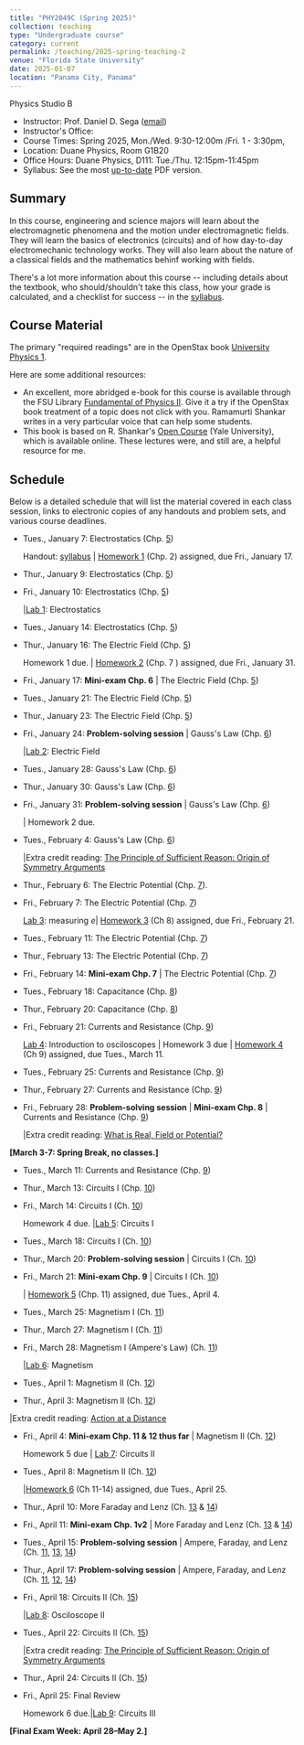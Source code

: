 ```yaml
---
title: "PHY2049C (Spring 2025)"
collection: teaching
type: "Undergraduate course"
category: current
permalink: /teaching/2025-spring-teaching-2
venue: "Florida State University"
date: 2025-01-07
location: "Panama City, Panama"
---
```

Physics Studio B

* Instructor:	Prof. Daniel D. Sega ([email](mailto:dsega@fsu.edu))
* Instructor's Office:  	
* Course Times: Spring 2025, Mon./Wed. 9:30-12:00m /Fri. 1 - 3:30pm,
* Location:	Duane Physics, Room G1B20
* Office Hours:	Duane Physics, D111: Tue./Thu. 12:15pm-11:45pm
* Syllabus:	See the most [up-to-date](astrosega.github.io/files/2049C.pdf) PDF version.

Summary
-----------
In this course, engineering and science majors will learn about the electromagnetic phenomena and the motion under electromagnetic fields. They will learn the basics of electronics (circuits) and of how day-to-day electromechanic technology works. They will also learn about the nature of a classical fields and the mathematics behinf working with fields.

There's a lot more information about this course -- including details about the textbook, who should/shouldn't take this class, how your grade is calculated, and a checklist for success -- in the [syllabus](astrosega.github.io/files/2049C.pdf).

Course Material
--------------
The primary "required readings" are in the OpenStax book [University Physics 1](https://openstax.org/details/books/university-physics-volume-2). 

Here are some additional resources:

* An excellent, more abridged e-book for this course is available through the FSU Library [Fundamental of Physics II](https://fsu-flvc.primo.exlibrisgroup.com/discovery/openurl?institution=01FALSC_FSU&vid=01FALSC_FSU:Home&isbn=9780300243789&genre=book&eisbn=9780300252446&title=Fundamentals%20of%20Physics%20II&sid=jstor:jstor). Give it a try if the OpenStax book treatment of a topic does not click with you. Ramamurti Shankar writes in a very particular voice that can help some students.
* This book is based on R. Shankar's [Open Course](https://oyc.yale.edu/physics/phys-201) (Yale University), which is available online. These lectures were, and still are, a helpful resource for me.

Schedule
-------------

Below is a detailed schedule that will list the material covered in each class session, links to electronic copies of any handouts and problem sets, and various course deadlines.

* Tues., January 7: Electrostatics (Chp. [5](https://openstax.org/books/university-physics-volume-2/pages/5-introduction))

  Handout: [syllabus](astrosega.github.io/files/2048C.pdf) | [Homework 1](astrosega.github.io/files/2049Chw1.pdf) (Chp. 2) assigned, due Fri., January 17.
* Thur., January 9: Electrostatics (Chp. [5](https://openstax.org/books/university-physics-volume-2/pages/5-introduction))
* Fri., January 10: Electrostatics (Chp. [5](https://openstax.org/books/university-physics-volume-2/pages/5-introduction))

   |[Lab 1](astrosega.github.io/files/2049Clab1.pdf): Electrostatics
* Tues., January 14: Electrostatics (Chp. [5](https://openstax.org/books/university-physics-volume-2/pages/5-introduction))
* Thur., January 16: The Electric Field (Chp. [5](https://openstax.org/books/university-physics-volume-2/pages/5-introduction))

  Homework 1 due. | [Homework 2](astrosega.github.io/files/2048Chw2.pdf) (Chp. 7 ) assigned, due Fri., January 31.
* Fri., January 17: **Mini-exam Chp. 6** \| The Electric Field (Chp. [5](https://openstax.org/books/university-physics-volume-2/pages/5-introduction))
* Tues., January 21: The Electric Field (Chp. [5](https://openstax.org/books/university-physics-volume-2/pages/5-introduction))
* Thur., January 23: The Electric Field (Chp. [5](https://openstax.org/books/university-physics-volume-2/pages/5-introduction))
* Fri., January 24: **Problem-solving session** \| Gauss's Law (Chp. [6](https://openstax.org/books/university-physics-volume-2/pages/6-introduction))
  
  |[Lab 2](astrosega.github.io/files/2049Clab1.pdf): Electric Field
* Tues., January 28:  Gauss's Law (Chp. [6](https://openstax.org/books/university-physics-volume-2/pages/6-introduction))
* Thur., January 30: Gauss's Law (Chp. [6](https://openstax.org/books/university-physics-volume-2/pages/6-introduction))
* Fri., January 31: **Problem-solving session** \| Gauss's Law (Chp. [6](https://openstax.org/books/university-physics-volume-2/pages/6-introduction))

  | Homework 2 due.
* Tues., February 4: Gauss's Law (Chp. [6](https://openstax.org/books/university-physics-volume-2/pages/6-introduction)) 
  
  |Extra credit reading: [The Principle of Sufficient Reason: Origin of Symmetry Arguments](https://1000wordphilosophy.com/2018/03/27/leibnizs-principle-of-sufficient-reason/)
* Thur., February 6: The Electric Potential (Chp. [7](https://openstax.org/books/university-physics-volume-2/pages/7-introduction)).
* Fri., February 7: The Electric Potential (Chp. [7](https://openstax.org/books/university-physics-volume-2/pages/7-introduction))

  [Lab 3](astrosega.github.io/files/2048Clab2.pdf): measuring *e*| [Homework 3](astrosega.github.io/files/2048Chw3.pdf) (Ch 8) assigned, due Fri., February 21.
* Tues., February 11: The Electric Potential (Chp. [7](https://openstax.org/books/university-physics-volume-2/pages/7-introduction))
* Thur., February 13: The Electric Potential (Chp. [7](https://openstax.org/books/university-physics-volume-2/pages/7-introduction))
* Fri., February 14: **Mini-exam Chp. 7**  \| The Electric Potential (Chp. [7](https://openstax.org/books/university-physics-volume-2/pages/7-introduction))
* Tues., February 18: Capacitance (Chp. [8](https://openstax.org/books/university-physics-volume-2/pages/8-introduction))
* Thur., February 20: Capacitance (Chp. [8](https://openstax.org/books/university-physics-volume-2/pages/8-introduction))
* Fri., February 21: Currents and Resistance  (Chp. [9](https://openstax.org/books/university-physics-volume-2/pages/9-introduction))

  [Lab 4](astrosega.github.io/files/2048Clab2.pdf): Introduction to osciloscopes | Homework 3 due | [Homework 4](astrosega.github.io/files/2048Chw4.pdf)  (Ch 9) assigned, due Tues., March 11.
* Tues., February 25: Currents and Resistance  (Chp. [9](https://openstax.org/books/university-physics-volume-2/pages/9-introduction))
* Thur., February 27: Currents and Resistance  (Chp. [9](https://openstax.org/books/university-physics-volume-2/pages/9-introduction))
* Fri., February 28: **Problem-solving session** \| **Mini-exam Chp. 8** \| Currents and Resistance  (Chp. [9](https://openstax.org/books/university-physics-volume-2/pages/9-introduction))

  |Extra credit reading: [What is Real, Field or Potential?](astrosega.github.io/files/theEVeffect.pdf)


**[March 3-7: Spring Break, no classes.]**
  
* Tues., March 11: Currents and Resistance (Chp. [9](https://openstax.org/books/university-physics-volume-2/pages/9-introduction))
* Thur., March 13: Circuits I (Chp. [10](https://openstax.org/books/university-physics-volume-2/pages/10-introduction))
* Fri., March 14: Circuits I  (Ch. [10](https://openstax.org/books/university-physics-volume-1/pages/10-introduction))

  Homework 4 due. |[Lab 5](astrosega.github.io/files/2049Clab3.pdf): Circuits I
* Tues., March 18: Circuits I (Ch. [10](https://openstax.org/books/university-physics-volume-1/pages/10-introduction))
* Thur., March 20: **Problem-solving session** \| Circuits I (Ch. [10](https://openstax.org/books/university-physics-volume-1/pages/10-introduction))
* Fri.,  March 21: **Mini-exam Chp. 9** \| Circuits I (Ch. [10](https://openstax.org/books/university-physics-volume-1/pages/10-introduction))

  | [Homework 5](astrosega.github.io/files/2048Chw4.pdf) (Chp. 11) assigned, due Tues., April 4.
* Tues., March 25: Magnetism I (Ch. [11](https://openstax.org/books/university-physics-volume-2/pages/11-introduction))
* Thur., March 27: Magnetism I (Ch. [11](https://openstax.org/books/university-physics-volume-2/pages/11-introduction))
* Fri., March 28: Magnetism I (Ampere's Law) (Ch. [11](https://openstax.org/books/university-physics-volume-2/pages/11-introduction))
  
   |[Lab 6](astrosega.github.io/files/2048Clab4.pdf): Magnetism
* Tues., April 1: Magnetism II (Ch. [12](https://openstax.org/books/university-physics-volume-2/pages/12-introduction))
* Thur., April 3: Magnetism II (Ch. [12](https://openstax.org/books/university-physics-volume-2/pages/12-introduction))

 |Extra credit reading: [Action at a Distance](astrosega.github.io/files/action-distance.pdf)
* Fri., April 4: **Mini-exam Chp. 11 & 12 thus far** \|  Magnetism II (Ch. [12](https://openstax.org/books/university-physics-volume-2/pages/12-introduction))

  Homework 5 due | [Lab 7](astrosega.github.io/files/2049Clab7.pdf): Circuits II
* Tues., April 8: Magnetism II (Ch. [12](https://openstax.org/books/university-physics-volume-2/pages/12-introduction))
  
  |[Homework 6](astrosega.github.io/files/2049Chw6.pdf) (Ch 11-14) assigned, due Tues., April 25.
* Thur., April 10: More Faraday and Lenz (Ch. [13](https://openstax.org/books/university-physics-volume-2/pages/13-introduction) & [14](https://openstax.org/books/university-physics-volume-2/pages/14-introduction))
* Fri., April 11: **Mini-exam Chp. 1v2** \| More Faraday and Lenz (Ch. [13](https://openstax.org/books/university-physics-volume-2/pages/13-introduction) & [14](https://openstax.org/books/university-physics-volume-2/pages/14-introduction))
  
* Tues., April 15: **Problem-solving session** \| Ampere, Faraday, and Lenz (Ch. [11](https://openstax.org/books/university-physics-volume-2/pages/11-introduction), [13](https://openstax.org/books/university-physics-volume-2/pages/13-introduction), [14](https://openstax.org/books/university-physics-volume-2/pages/2-introduction))
* Thur., April 17: **Problem-solving session** \| Ampere, Faraday, and Lenz (Ch. [11](https://openstax.org/books/university-physics-volume-2/pages/11-introduction), [12](https://openstax.org/books/university-physics-volume-2/pages/12-introduction), [14](https://openstax.org/books/university-physics-volume-2/pages/14-introduction))
* Fri., April 18: Circuits II (Ch. [15](https://openstax.org/books/university-physics-volume-2/pages/15-introduction))

  |[Lab 8](astrosega.github.io/files/2048Clab6.pdf): Osciloscope II
* Tues., April 22: Circuits II (Ch. [15](https://openstax.org/books/university-physics-volume-2/pages/4-introduction))

  |Extra credit reading: [The Principle of Sufficient Reason: Origin of Symmetry Arguments](https://1000wordphilosophy.com/2018/03/27/leibnizs-principle-of-sufficient-reason/)
* Thur., April 24: Circuits II (Ch. [15](https://openstax.org/books/university-physics-volume-2/pages/15-introduction))
* Fri., April 25:  Final Review

   Homework 6 due.|[Lab 9](astrosega.github.io/files/2049Clab9.pdf): Circuits III


**[Final Exam Week: April 28–May 2.]**

